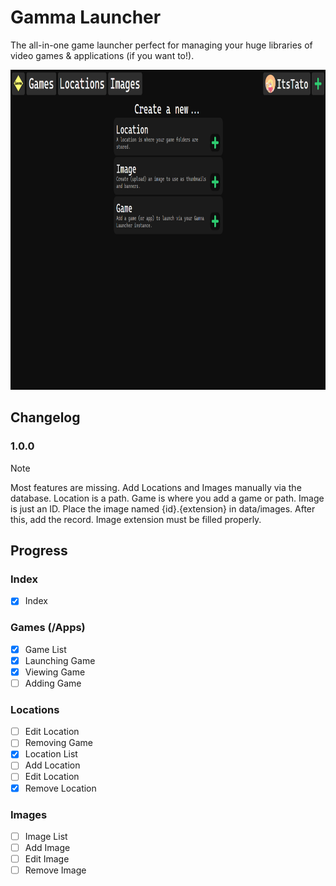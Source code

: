# Gamma Launcher
The all-in-one game launcher perfect for managing your huge libraries of video games & applications (if you want to!).

<div align="center">
	<img src="GammaShowcase.png" alt="Showcase picture" height="512">
</div>

## Changelog
### 1.0.0
> [!NOTE]
> Most features are missing. Add Locations and Images manually via the database. Location is a path. Game is where you add a game or path. Image is just an ID. Place the image named {id}.{extension} in data/images. After this, add the record. Image extension must be filled properly.

## Progress
### Index
- [x] Index

### Games (/Apps)
- [x] Game List
- [x] Launching Game
- [x] Viewing Game
- [ ] Adding Game

### Locations
- [ ] Edit Location
- [ ] Removing Game
- [x] Location List
- [ ] Add Location
- [ ] Edit Location
- [x] Remove Location

### Images
- [ ] Image List
- [ ] Add Image
- [ ] Edit Image
- [ ] Remove Image
